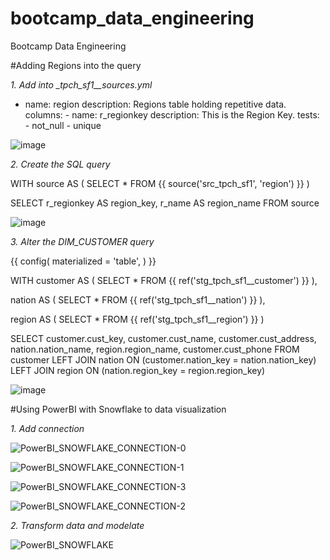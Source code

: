 # bootcamp_data_engineering
Bootcamp Data Engineering

#Adding Regions into the query

*1. Add into _tpch_sf1__sources.yml*

- name: region
        description: Regions table holding repetitive data.
        columns:
        - name: r_regionkey
          description: This is the Region Key.
          tests:
            - not_null
            - unique

![image](https://github.com/rabelogu/bootcamp_data_engineering/assets/45816059/5c341d37-5e79-42bf-b6df-6b815c790cca)

*2. Create the SQL query*

   WITH
source AS (
    SELECT
        *
    FROM {{ source('src_tpch_sf1', 'region') }}
)

SELECT
    r_regionkey AS region_key,
    r_name AS region_name
FROM source

![image](https://github.com/rabelogu/bootcamp_data_engineering/assets/45816059/5cedae5c-c9ae-4e75-bf8c-2ca71a85a79d)

*3. Alter the DIM_CUSTOMER query*

   {{ config(
    materialized = 'table',
) }}


WITH
customer AS (
    SELECT
        *
    FROM {{ ref('stg_tpch_sf1__customer') }}
),

nation AS (
    SELECT
        *
    FROM {{ ref('stg_tpch_sf1__nation') }}
),

region AS (
    SELECT
        *
    FROM {{ ref('stg_tpch_sf1__region') }}
)

SELECT
    customer.cust_key,
    customer.cust_name,
    customer.cust_address,
    nation.nation_name,
    region.region_name,
    customer.cust_phone
FROM customer
LEFT JOIN nation
    ON (customer.nation_key = nation.nation_key)
LEFT JOIN region
    ON (nation.region_key = region.region_key)

![image](https://github.com/rabelogu/bootcamp_data_engineering/assets/45816059/36b6e28c-fa10-4e87-bd72-ec1b20df518a)

#Using PowerBI with Snowflake to data visualization

*1. Add connection*

![PowerBI_SNOWFLAKE_CONNECTION-0](https://github.com/rabelogu/bootcamp_data_engineering/assets/45816059/581a1f8f-8c58-4db2-8e64-60c529eb6203)

![PowerBI_SNOWFLAKE_CONNECTION-1](https://github.com/rabelogu/bootcamp_data_engineering/assets/45816059/7b1de964-2f57-48a7-bedf-6563f11c04e9)

![PowerBI_SNOWFLAKE_CONNECTION-3](https://github.com/rabelogu/bootcamp_data_engineering/assets/45816059/0706fcf5-6150-467b-a49e-a08fcf56199e)

![PowerBI_SNOWFLAKE_CONNECTION-2](https://github.com/rabelogu/bootcamp_data_engineering/assets/45816059/ca9665c9-cb63-4833-be2f-27ef8fd1d6f9)

*2. Transform data and modelate*

![PowerBI_SNOWFLAKE](https://github.com/rabelogu/bootcamp_data_engineering/assets/45816059/6bae9c30-2420-4043-be8e-cbf47f63f49d)

